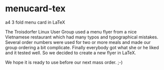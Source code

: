 # menucard-tex
a4 3 fold menu card in LaTeX


The Troisdorfer Linux User Group used a menu flyer from a nice Vietnamese restaurant which had many typos and typographical mistakes.
Several order numbers were used for two or more meals and made our group ordering a bit complicate.
Finally everybody got what she or he liked and it tested well. So we decided to create a new flyer in LaTeX.

We hope it is ready to use before our next mass order. ;-)

